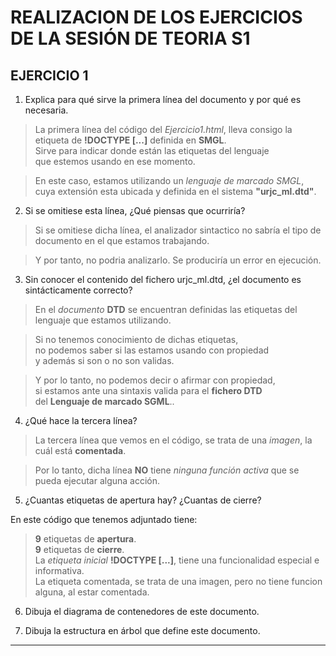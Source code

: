 # REALIZACION DE LOS EJERCICIOS DE LA SESIÓN DE TEORIA S1  

## EJERCICIO 1
1. Explica para qué sirve la primera línea del documento y por qué es necesaria.  

 > La primera línea del código del *Ejercicio1.html*, lleva consigo la etiqueta de **!DOCTYPE [...]** definida en **SMGL**.  
 Sirve para indicar donde están las etiquetas del lenguaje  
 que estemos usando en ese momento.  
          
> En este caso, estamos utilizando un *lenguaje de marcado SMGL*,  
cuya extensión esta ubicada y definida en el sistema **"urjc_ml.dtd"**.  

2. Si se omitiese esta línea, ¿Qué piensas que ocurriría?  
 
 > Si se omitiese dicha línea, el analizador sintactico no sabría el tipo de documento en el que estamos trabajando.  

> Y por tanto, no podria analizarlo. Se produciría un error en ejecución. 

3. Sin conocer el contenido del fichero urjc_ml.dtd, ¿el documento es sintácticamente correcto?  

> En el *documento* **DTD** se encuentran definidas las etiquetas del lenguaje que estamos utilizando.  
        
> Si no tenemos conocimiento de dichas etiquetas,  
no podemos saber si las estamos usando con propiedad  
y además si son o no son validas. 
        
> Y por lo tanto, no podemos decir o afirmar con propiedad,  
si estamos ante una sintaxis valida para el **fichero DTD**  
del **Lenguaje de marcado SGML**..

4. ¿Qué hace la tercera línea?  

>La tercera línea que vemos en el código, se trata de una *imagen*, la cuál está **comentada**.  
        
>Por lo tanto, dicha línea **NO** tiene *ninguna función activa* que se pueda ejecutar alguna acción.  


5. ¿Cuantas etiquetas de apertura hay? ¿Cuantas de cierre?  

En este código que tenemos adjuntado tiene:  

> **9** etiquetas de **apertura**.  
> **9** etiquetas de **cierre**.  
> La *etiqueta inicial* **!DOCTYPE [...]**, tiene una funcionalidad especial e informativa.  
> La etiqueta comentada, se trata de una imagen, pero no tiene funcion alguna, al estar comentada.  

6. Dibuja el diagrama de contenedores de este documento.  

7. Dibuja la estructura en árbol que define este documento.  

***  